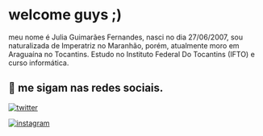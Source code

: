 # welcome guys ;)

meu nome é Julia Guimarães Fernandes, nasci no dia 27/06/2007, sou naturalizada de Imperatriz no Maranhão, porém, atualmente moro em Araguaína no Tocantins. Estudo no Instituto Federal Do Tocantins (IFTO) e curso informática.

## 🔗 me sigam nas redes sociais.

[![twitter](https://img.shields.io/badge/twitter-1DA1F2?style=for-the-badge&logo=twitter&logoColor=white)](https://twitter.com/goodgaljulia)

[![instagram](https://img.shields.io/badge/Instagram-E4405F?style=for-the-badge&logo=instagram&logoColor=white)](https://instagram.com/juliaferrnnandes)


